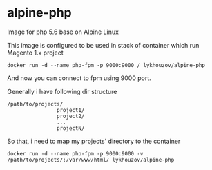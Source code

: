 # alpine-php
Image for php 5.6 base on Alpine Linux

This image is configured to be used in stack of container which run Magento 1.x project
```
docker run -d --name php-fpm -p 9000:9000 / lykhouzov/alpine-php
```

And now you can connect to fpm using 9000 port.

Generally i have following dir structure

```
/path/to/projects/
                project1/
                project2/
                ...
                projectN/
```

So that, i need to map my projects' directory to the container

```
docker run -d --name php-fpm -p 9000:9000 -v /path/to/projects/:/var/www/html/ lykhouzov/alpine-php
```
